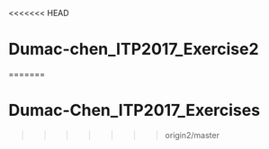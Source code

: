 <<<<<<< HEAD
# Dumac-chen_ITP2017_Exercise2
=======
# Dumac-Chen_ITP2017_Exercises
>>>>>>> origin2/master

